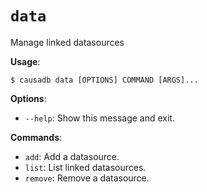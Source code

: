 # `data`

Manage linked datasources

**Usage**:

```console
$ causadb data [OPTIONS] COMMAND [ARGS]...
```

**Options**:

* `--help`: Show this message and exit.

**Commands**:

* `add`: Add a datasource.
* `list`: List linked datasources.
* `remove`: Remove a datasource.

